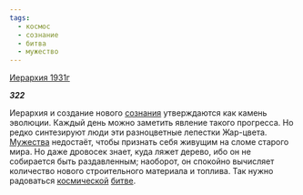 ```yaml
---
tags:
  - космос
  - сознание
  - битва
  - мужество
---
```

[Иерархия 1931г](https://127.0.0.1:4002/agni/1931)

___322___

Иерархия и создание нового [сознания](../../../tags/#сознание) утверждаются как камень эволюции. Каждый день можно заметить явление такого прогресса. Но редко синтезируют люди эти разноцветные лепестки Жар-цвета. [Мужества](../../../tags/#мужество) недостаёт, чтобы признать себя живущим на сломе старого мира. Но даже дровосек знает, куда ляжет дерево, ибо он не собирается быть раздавленным; наоборот, он спокойно вычисляет количество нового строительного материала и топлива. Так нужно радоваться [космической](../../../tags/#космос) [битве](../../../tags/#битва).   

